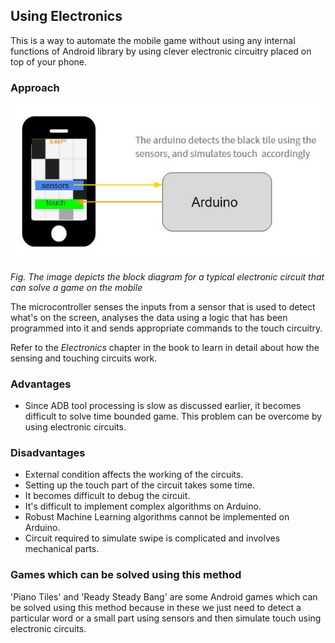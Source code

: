 ## Using Electronics

This is a way to automate the mobile game without using any internal functions of Android library by using clever electronic circuitry placed on top of your phone. 

### Approach

![image9](/Images/methods-2.jpg)

*Fig. The image depicts the block diagram for a typical electronic circuit that can solve a game on the mobile*

The microcontroller senses the inputs from a sensor that is used to detect what's on the screen, analyses the data using a logic that has been programmed into it and sends appropriate commands to the touch circuitry. 

Refer to the *Electronics* chapter in the book to learn in detail about how the sensing and touching circuits work.

### Advantages

- Since ADB tool processing is slow as discussed earlier, it becomes difficult to solve time bounded game. This problem can be overcome by using electronic circuits.

### Disadvantages

- External condition affects the working of the circuits.
- Setting up the touch part of the circuit takes some time.
- It becomes difficult to debug the circuit.
- It's difficult to implement complex algorithms on Arduino.
- Robust Machine Learning algorithms cannot be implemented on Arduino.
- Circuit required to simulate swipe is complicated and involves mechanical parts.

### Games which can be solved using this method

'Piano Tiles' and 'Ready Steady Bang' are some Android games which can be solved using this method because in these we just need to detect a particular word or a small part using sensors and then simulate touch using electronic circuits.